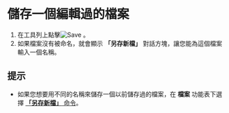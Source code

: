 # 儲存一個編輯過的檔案

1. 在工具列上點擊![Save](../../images/filesave..png) 。
2. 如果檔案沒有被命名，就會顯示 **「另存新檔」** 對話方塊，讓您能為這個檔案輸入一個名稱。

## 提示

- 如果您想要用不同的名稱來儲存一個以前儲存過的檔案，在 **檔案** 功能表下選擇 [**「另存新檔」** 命令](../../cmd/file/file_save_as)。
